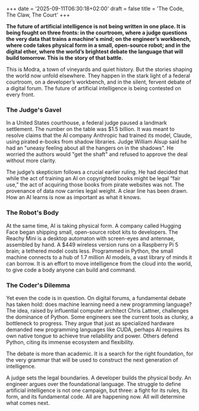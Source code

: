 +++
date = '2025-09-11T06:30:18+02:00'
draft = false
title = 'The Code, The Claw, The Court'
+++

**The future of artificial intelligence is not being written in one place. It is being fought on three fronts: in the courtroom, where a judge questions the very data that trains a machine's mind; on the engineer’s workbench, where code takes physical form in a small, open-source robot; and in the digital ether, where the world’s brightest debate the language that will build tomorrow. This is the story of that battle.**

This is Modra, a town of vineyards and quiet history. But the stories shaping the world now unfold elsewhere. They happen in the stark light of a federal courtroom, on a developer’s workbench, and in the silent, fervent debate of a digital forum. The future of artificial intelligence is being contested on every front.

### The Judge's Gavel

In a United States courthouse, a federal judge paused a landmark settlement. The number on the table was $1.5 billion. It was meant to resolve claims that the AI company Anthropic had trained its model, Claude, using pirated e-books from shadow libraries. Judge William Alsup said he had an "uneasy feeling about all the hangers on in the shadows". He worried the authors would "get the shaft" and refused to approve the deal without more clarity.

The judge’s skepticism follows a crucial earlier ruling. He had decided that while the act of training an AI on copyrighted books might be legal “fair use,” the act of acquiring those books from pirate websites was not. The provenance of data now carries legal weight. A clear line has been drawn. How an AI learns is now as important as what it knows.

### The Robot's Body

At the same time, AI is taking physical form. A company called Hugging Face began shipping small, open-source robot kits to developers. The Reachy Mini is a desktop automaton with screen-eyes and antennae, assembled by hand. A $449 wireless version runs on a Raspberry Pi 5 brain; a tethered model costs less. Programmed in Python, the small machine connects to a hub of 1.7 million AI models, a vast library of minds it can borrow. It is an effort to move intelligence from the cloud into the world, to give code a body anyone can build and command.

### The Coder's Dilemma

Yet even the code is in question. On digital forums, a fundamental debate has taken hold: does machine learning need a new programming language? The idea, raised by influential computer architect Chris Lattner, challenges the dominance of Python. Some engineers see the current tools as clunky, a bottleneck to progress. They argue that just as specialized hardware demanded new programming languages like CUDA, perhaps AI requires its own native tongue to achieve true reliability and power. Others defend Python, citing its immense ecosystem and flexibility.

The debate is more than academic. It is a search for the right foundation, for the very grammar that will be used to construct the next generation of intelligence.

A judge sets the legal boundaries. A developer builds the physical body. An engineer argues over the foundational language. The struggle to define artificial intelligence is not one campaign, but three: a fight for its rules, its form, and its fundamental code. All are happening now. All will determine what comes next.
